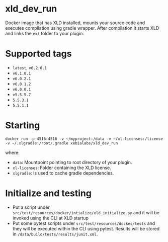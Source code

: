 # xld_dev_run #

Docker image that has XLD installed, mounts your source code and executes compilation using gradle wrapper. 
After compilation it starts XLD and links the `ext` folder to your plugin.

# Supported tags #

* `latest`, `v6.2.0.1`
* `v6.1.0.1`
* `v6.0.2.1`
* `v6.0.1.2`
* `v6.0.0.1`
* `v5.5.5.7`
* `5.5.3.1`
* `5.5.1.1`

# Starting #

```
docker run -p 4516:4516 -v ~/myproject:/data -v ~/xl-licenses:/license -v ~/.xlgradle:/root/.gradle xebialabs/xld_dev_run
```

where:

* `data`: Mountpoint pointing to root directory of your plugin.
* `xl-licenses`: Folder containing the XLD license.
* `xlgradle`: Is used to cache gradle dependencies.

# Initialize and testing #
+ Put a script under `src/test/resources/docker/intialize/xld_initialize.py` and it will be invoked using the CLI at XLD startup
+ Put some pytest scripts under `src/test/resources/dockes/tests` and they will be executed within the CLI using pytest. Results will be stored in `/data/build/tests/results/junit.xml`.
